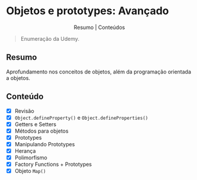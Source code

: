 # Objetos e prototypes: Avançado

<p align="center">
    <a>Resumo</a> |
    <a>Conteúdos</a>
</p>

> Enumeração da Udemy.

## Resumo
Aprofundamento nos conceitos de objetos, além da programação orientada a objetos.

## Conteúdo

- [x] Revisão
- [x] `Object.defineProperty()` e `Object.defineProperties()`
- [x] Getters e Setters
- [x] Métodos para objetos
- [x] Prototypes
- [x] Manipulando Prototypes
- [x] Herança
- [x] Polimorfismo
- [x] Factory Functions + Prototypes
- [x] Objeto `Map()`
